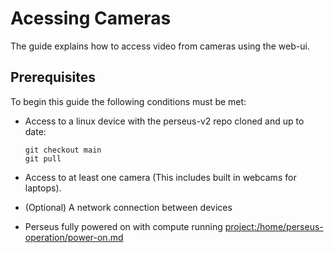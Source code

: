 # Acessing Cameras

The guide explains how to access video from cameras using the web-ui.

## Prerequisites

To begin this guide the following conditions must be met:

-   Access to a linux device with the perseus-v2 repo cloned and up to date:

    ```console
    git checkout main
    git pull
    ```

-   Access to at least one camera (This includes built in webcams for laptops).
-   (Optional) A network connection between devices
-   Perseus fully powered on with compute running <project:/home/perseus-operation/power-on.md>
